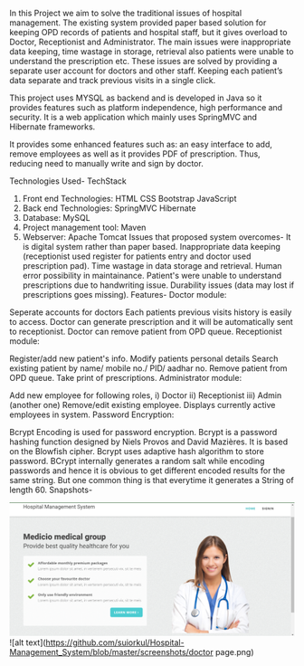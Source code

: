 In this Project we aim to solve the traditional issues of hospital management. The existing system provided paper based solution for keeping OPD records of patients and hospital staff, but it gives overload to Doctor, Receptionist and Administrator. The main issues were inappropriate data keeping, time wastage in storage, retrieval also patients were unable to understand the prescription etc. These issues are solved by providing a separate user account for doctors and other staff. Keeping each patient’s data separate and track previous visits in a single click.

This project uses MYSQL as backend and is developed in Java so it provides features such as platform independence, high performance and security. It is a web application which mainly uses SpringMVC and Hibernate frameworks.

It provides some enhanced features such as: an easy interface to add, remove employees as well as it provides PDF of prescription. Thus, reducing need to manually write and sign by doctor.

Technologies Used-
TechStack

1. Front end Technologies:
HTML
CSS
Bootstrap
JavaScript
2. Back end Technologies:
SpringMVC
Hibernate
3. Database:
MySQL
4. Project management tool:
Maven
5. Webserver:
Apache Tomcat
Issues that proposed system overcomes-
It is digital system rather than paper based.
Inappropriate data keeping (receptionist used register for patients entry and doctor used prescription pad).
Time wastage in data storage and retrieval.
Human error possibility in maintainance.
Patient's were unable to understand prescriptions due to handwriting issue.
Durability issues (data may lost if prescriptions goes missing).
Features-
Doctor module:

Seperate accounts for doctors
Each patients previous visits history is easily to access.
Doctor can generate prescription and it will be automatically sent to receptionist.
Doctor can remove patient from OPD queue.
Receptionist module:

Register/add new patient's info.
Modify patients personal details
Search existing patient by name/ mobile no./ PID/ aadhar no.
Remove patient from OPD queue.
Take print of prescriptions.
Administrator module:

Add new employee for following roles, i) Doctor ii) Receptionist iii) Admin (another one)
Remove/edit existing employee.
Displays currently active employees in system.
Password Encryption:

Bcrypt Encoding is used for password encryption. Bcrypt is a password hashing function designed by Niels Provos and David Mazières. It is based on the Blowfish cipher. Bcrypt uses adaptive hash algorithm to store password. BCrypt internally generates a random salt while encoding passwords and hence it is obvious to get different encoded results for the same string. But one common thing is that everytime it generates a String of length 60.
Snapshots-

![alt text](https://github.com/suiorkul/Hospital-Management_System/blob/master/screenshots/home.png)
![alt text](https://github.com/suiorkul/Hospital-Management_System/blob/master/screenshots/doctor page.png)
